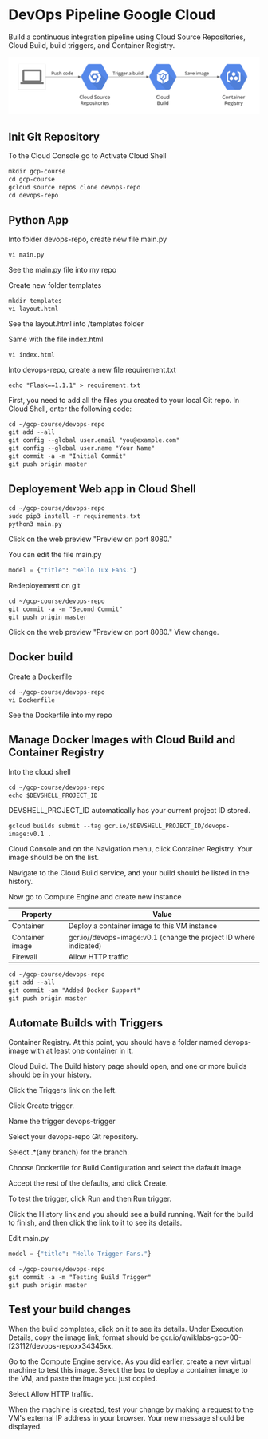 # DevOps Pipeline Google Cloud 

Build a continuous integration pipeline using Cloud Source Repositories, Cloud Build, build triggers, and Container Registry.

![Project](img/project.png)

## Init Git Repository

To the Cloud Console go to Activate Cloud Shell

``` shell
mkdir gcp-course
cd gcp-course
gcloud source repos clone devops-repo
cd devops-repo
```

## Python App

Into folder devops-repo, create new file main.py 

``` shell 
vi main.py 
``` 

See the main.py file into my repo

Create new folder templates 

``` shell
mkdir templates
vi layout.html
```

See the layout.html into /templates folder

Same with the file index.html

```shell
vi index.html
```

 Into devops-repo, create a new file requirement.txt

 ``` shell
 echo "Flask==1.1.1" > requirement.txt
 ```

 First, you need to add all the files you created to your local Git repo. In Cloud Shell, enter the following code:

 ``` shell 
cd ~/gcp-course/devops-repo
git add --all
git config --global user.email "you@example.com"
git config --global user.name "Your Name"
git commit -a -m "Initial Commit"
git push origin master
```

## Deployement Web app in Cloud Shell 

``` shell
cd ~/gcp-course/devops-repo
sudo pip3 install -r requirements.txt
python3 main.py
```

Click on the web preview "Preview on port 8080."

You can edit the file main.py

``` python
model = {"title": "Hello Tux Fans."}
```

Redeployement on git 

``` shell
cd ~/gcp-course/devops-repo
git commit -a -m "Second Commit"
git push origin master
```

Click on the web preview "Preview on port 8080." View change.

## Docker build

Create a Dockerfile 

``` shell 
cd ~/gcp-course/devops-repo
vi Dockerfile
```

See the Dockerfile into my repo 

## Manage Docker Images with Cloud Build and Container Registry

Into the cloud shell 

``` shell 
cd ~/gcp-course/devops-repo
echo $DEVSHELL_PROJECT_ID
```

DEVSHELL_PROJECT_ID automatically has your current project ID stored.

``` shell 
gcloud builds submit --tag gcr.io/$DEVSHELL_PROJECT_ID/devops-image:v0.1 .
```

Cloud Console and on the Navigation menu, click Container Registry. Your image should be on the list.

Navigate to the Cloud Build service, and your build should be listed in the history.

Now go to Compute Engine and create new instance

| Property        | Value                                                                                   |
|-----------------|-----------------------------------------------------------------------------------------|
| Container       | Deploy a container image to this VM instance                                            |
| Container image | gcr.io/<your-project-id-here>/devops-image:v0.1 (change the project ID where indicated) |
| Firewall        | Allow HTTP traffic                                                                      |

``` shell 
cd ~/gcp-course/devops-repo
git add --all
git commit -am "Added Docker Support"
git push origin master
```

## Automate Builds with Triggers

Container Registry. At this point, you should have a folder named devops-image with at least one container in it.

Cloud Build. The Build history page should open, and one or more builds should be in your history.

Click the Triggers link on the left.

Click Create trigger.

Name the trigger devops-trigger

Select your devops-repo Git repository.

Select .*(any branch) for the branch.

Choose Dockerfile for Build Configuration and select the dafault image.

Accept the rest of the defaults, and click Create.

To test the trigger, click Run and then Run trigger.

Click the History link and you should see a build running. Wait for the build to finish, and then click the link to it to see its details.

Edit main.py 

``` python
model = {"title": "Hello Trigger Fans."}
```

``` shell
cd ~/gcp-course/devops-repo
git commit -a -m "Testing Build Trigger"
git push origin master
```

## Test your build changes

When the build completes, click on it to see its details. Under Execution Details, copy the image link, format should be gcr.io/qwiklabs-gcp-00-f23112/devops-repoxx34345xx.

Go to the Compute Engine service. As you did earlier, create a new virtual machine to test this image. Select the box to deploy a container image to the VM, and paste the image you just copied.

Select Allow HTTP traffic. 

When the machine is created, test your change by making a request to the VM's external IP address in your browser. Your new message should be displayed.